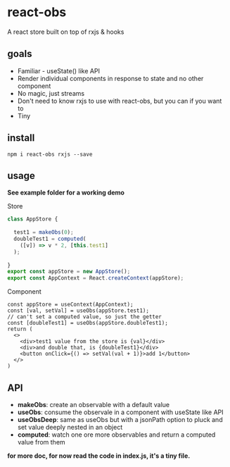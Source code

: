 # react-obs
A react store built on top of rxjs &amp; hooks

## goals
* Familiar - useState() like API
* Render individual components in response to state and no other component
* No magic, just streams
* Don't need to know rxjs to use with react-obs, but you can if you want to
* Tiny

## install
```
npm i react-obs rxjs --save
```

## usage
**See example folder for a working demo**

Store
```Javascript
class AppStore {
  
  test1 = makeObs(0);
  doubleTest1 = computed(
    ([v]) => v * 2, [this.test1]
  );
  
}
export const appStore = new AppStore();
export const AppContext = React.createContext(appStore);
```

Component
```JSX
const appStore = useContext(AppContext);
const [val, setVal] = useObs(appStore.test1);
// can't set a computed value, so just the getter
const [doubleTest1] = useObs(appStore.doubleTest1);
return (
  <>
    <div>test1 value from the store is {val}</div>
    <div>and double that, is {doubleTest1}</div>
    <button onClick={() => setVal(val + 1)}>add 1</button>
  </>
)
```

## API
* **makeObs**: create an observable with a default value
* **useObs**: consume the observale in a component with useState like API
* **useObsDeep**: same as useObs but with a jsonPath option to pluck and set value deeply nested in an object
* **computed**: watch one ore more observables and return a computed value from them

**for more doc, for now read the code in index.js, it's a tiny file.**
